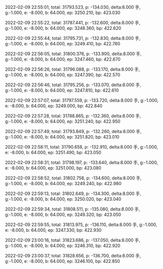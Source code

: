 2022-02-09 22:55:01, total: 31793.523, p: -134.030, delta:8.000 手, g:-1.000, e: -8.000, b: 64.000, ep: 3250.210, bp: 423.030

2022-02-09 22:55:22, total: 31787.441, p: -132.600, delta:8.000 手, g:-1.000, e: -8.000, b: 64.000, ep: 3248.360, bp: 422.620

2022-02-09 22:55:44, total: 31795.731, p: -132.830, delta:8.000 手, g:-1.000, e: -8.000, b: 64.000, ep: 3249.410, bp: 422.780

2022-02-09 22:56:05, total: 31800.376, p: -133.900, delta:8.000 手, g:-1.000, e: -8.000, b: 64.000, ep: 3247.460, bp: 422.670

2022-02-09 22:56:26, total: 31796.088, p: -133.170, delta:8.000 手, g:-1.000, e: -8.000, b: 64.000, ep: 3247.390, bp: 422.570

2022-02-09 22:56:46, total: 31795.256, p: -133.070, delta:8.000 手, g:-1.000, e: -8.000, b: 64.000, ep: 3247.810, bp: 422.610

2022-02-09 22:57:07, total: 31797.559, p: -133.720, delta:8.000 手, g:-1.000, e: -8.000, b: 64.000, ep: 3249.000, bp: 422.840

2022-02-09 22:57:28, total: 31788.865, p: -132.360, delta:8.000 手, g:-1.000, e: -8.000, b: 64.000, ep: 3251.240, bp: 422.950

2022-02-09 22:57:49, total: 31793.849, p: -132.260, delta:8.000 手, g:-1.000, e: -8.000, b: 64.000, ep: 3251.820, bp: 423.010

2022-02-09 22:58:11, total: 31790.658, p: -132.910, delta:8.000 手, g:-1.000, e: -8.000, b: 64.000, ep: 3251.490, bp: 423.050

2022-02-09 22:58:31, total: 31798.197, p: -133.640, delta:8.000 手, g:-1.000, e: -8.000, b: 64.000, ep: 3251.000, bp: 423.080

2022-02-09 22:58:52, total: 31802.758, p: -134.600, delta:8.000 手, g:-1.000, e: -8.000, b: 64.000, ep: 3249.240, bp: 422.980

2022-02-09 22:59:13, total: 31802.649, p: -134.300, delta:8.000 手, g:-1.000, e: -8.000, b: 64.000, ep: 3250.020, bp: 423.040

2022-02-09 22:59:34, total: 31808.511, p: -135.080, delta:8.000 手, g:-1.000, e: -8.000, b: 64.000, ep: 3249.320, bp: 423.050

2022-02-09 22:59:55, total: 31813.975, p: -136.110, delta:8.000 手, g:-1.000, e: -8.000, b: 64.000, ep: 3247.330, bp: 422.930

2022-02-09 23:00:16, total: 31823.686, p: -137.050, delta:8.000 手, g:-1.000, e: -8.000, b: 64.000, ep: 3246.310, bp: 422.920

2022-02-09 23:00:37, total: 31828.656, p: -136.700, delta:8.000 手, g:-1.000, e: -8.000, b: 64.000, ep: 3246.100, bp: 422.850